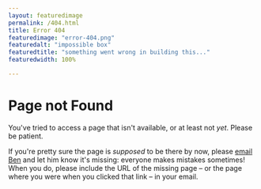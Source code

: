 ```yaml
---
layout: featuredimage
permalink: /404.html
title: Error 404
featuredimage: "error-404.png"
featuredalt: "impossible box"
featuredtitle: "something went wrong in building this..."
featuredwidth: 100%

---
```


# Page not Found
You've tried to access a page that isn't available, or at least not *yet*. Please be patient.

If you're pretty sure the page is *supposed* to be there by now, please [email Ben](mailto:millerb@pitt.edu) and let him know it's missing: everyone makes mistakes sometimes! When you do, please include the URL of the missing page – or the page where you were when you clicked that link – in your email.

